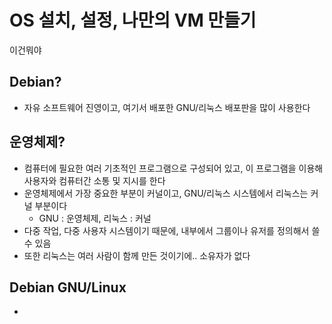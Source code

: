 # OS 설치, 설정, 나만의 VM 만들기
이건뭐야

## Debian?
- 자유 소프트웨어 진영이고, 여기서 배포한 GNU/리눅스 배포판을 많이 사용한다

## 운영체제?
- 컴퓨터에 필요한 여러 기초적인 프로그램으로 구성되어 있고, 이 프로그램을 이용해 사용자와 컴퓨터간 소통 및 지시를 한다
- 운영체제에서 가장 중요한 부분이 커널이고, GNU/리눅스 시스템에서 리눅스는 커널 부분이다
	- GNU : 운영체제, 리눅스 : 커널
- 다중 작업, 다중 사용자 시스템이기 때문에, 내부에서 그룹이나 유저를 정의해서 쓸 수 있음
- 또한 리눅스는 여러 사람이 함께 만든 것이기에.. 소유자가 없다

## Debian GNU/Linux
-
